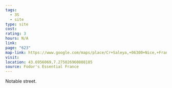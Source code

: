 ```yaml
---
tags:
  - 3S
  - site
type: site
cost: 
rating: 3
hours: N/A
link: 
page: "623"
map-link: https://www.google.com/maps/place/Cr+Saleya,+06300+Nice,+France/@43.6956108,7.2723478,17z/data=!3m1!4b1!4m6!3m5!1s0x12cddaa320b7663b:0xc17d02743fe180be!8m2!3d43.695607!4d7.2749227!16s%2Fg%2F122yh5fh?entry=ttu&g_ep=EgoyMDI0MTAwNy4xIKXMDSoASAFQAw%3D%3D
visit: 
location: 43.6956069,7.275026960808185
source: Fodor's Essential France
---
```

Notable street.